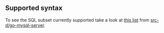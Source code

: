 ## Supported syntax

To see the SQL subset currently supported take a look at [this list](https://github.com/src-d/go-mysql-server/blob/24a5925748096dd3116b0073833a438ecb0c34f9/SUPPORTED.md) from [src-d/go-mysql-server](https://github.com/src-d/go-mysql-server).